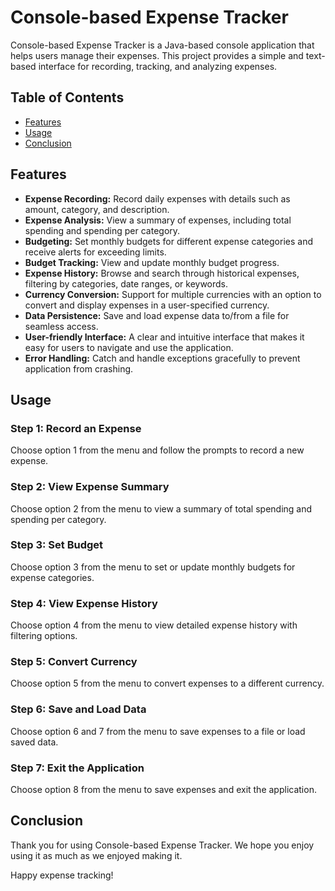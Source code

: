 # Console-based Expense Tracker

Console-based Expense Tracker is a Java-based console application that helps users manage their expenses. This project
provides a simple and text-based interface for recording, tracking, and analyzing expenses.

## Table of Contents

- [Features](#features)
- [Usage](#usage)
- [Conclusion](#conclusion)

## Features

- **Expense Recording:** Record daily expenses with details such as amount, category, and description.
- **Expense Analysis:** View a summary of expenses, including total spending and spending per category.
- **Budgeting:** Set monthly budgets for different expense categories and receive alerts for exceeding limits.
- **Budget Tracking:** View and update monthly budget progress.
- **Expense History:** Browse and search through historical expenses, filtering by categories, date ranges, or keywords.
- **Currency Conversion:** Support for multiple currencies with an option to convert and display expenses in a
  user-specified currency.
- **Data Persistence:** Save and load expense data to/from a file for seamless access.
- **User-friendly Interface:** A clear and intuitive interface that makes it easy for users to navigate and use the
  application.
- **Error Handling:** Catch and handle exceptions gracefully to prevent application from crashing.


## Usage

### Step 1: Record an Expense

Choose option 1 from the menu and follow the prompts to record a new expense.

### Step 2: View Expense Summary

Choose option 2 from the menu to view a summary of total spending and spending per category.

### Step 3: Set Budget

Choose option 3 from the menu to set or update monthly budgets for expense categories.

### Step 4: View Expense History

Choose option 4 from the menu to view detailed expense history with filtering options.

### Step 5: Convert Currency

Choose option 5 from the menu to convert expenses to a different currency.

### Step 6: Save and Load Data

Choose option 6 and 7 from the menu to save expenses to a file or load saved data.

### Step 7: Exit the Application

Choose option 8 from the menu to save expenses and exit the application.


## Conclusion

Thank you for using Console-based Expense Tracker. We hope you enjoy using it as much as we enjoyed making it.

Happy expense tracking!